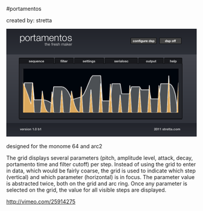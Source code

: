 #portamentos

created by: stretta

![](app-portamentos.png)

designed for the monome 64 and arc2

The grid displays several parameters (pitch, amplitude level, attack, decay, portamento time and filter cutoff) per step. Instead of using the grid to enter in data, which would be fairly coarse, the grid is used to indicate which step (vertical) and which parameter (horizontal) is in focus. The parameter value is abstracted twice, both on the grid and arc ring. Once any parameter is selected on the grid, the value for all visible steps are displayed. 

http://vimeo.com/25914275